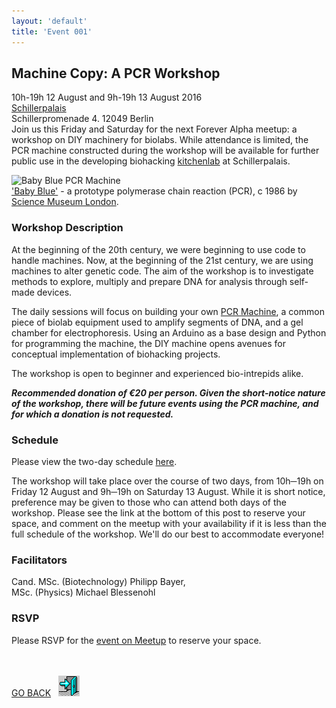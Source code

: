 ```yaml
---
layout: 'default'
title: 'Event 001'
---
```



## Machine Copy: A PCR Workshop ##
10h-19h 12 August and 9h-19h 13 August 2016  
[Schillerpalais](https://www.openstreetmap.org/node/3043349524)  
Schillerpromenade 4. 12049 Berlin  
Join us this Friday and Saturday for the next Forever Alpha meetup: a workshop on DIY machinery for biolabs. While attendance is limited, the PCR machine constructed during the workshop will be available for further public use in the developing biohacking [kitchenlab](http://www.top-ev.de/kitchenlab/) at Schillerpalais.

![Baby Blue PCR Machine](https://lh3.googleusercontent.com/YjZrjFB5W044YIYdyoy1eOqw2sa0_LsdW-E5qPQTpzlHGRcURVLxG_uuGi4BVb1NCxP7c27s_V_BvTiRHeRRoiplkmyRv7n6pA93mOQ4MmguWyHed__rTRjiqNJevMMJ3hwZaYwF)  
['Baby Blue'](http://www.flickr.com/photos/sciencemuseum/9663810586/) - a prototype polymerase chain reaction (PCR), c 1986 by [Science Museum London](https://www.google.com/url?q=http://www.flickr.com/people/98833223@N00&sa=D&ust=1470820544074000&usg=AFQjCNFO0c4bMU-t7b_QeWSh7nF8bERDxQ).

### Workshop Description ### 
At the beginning of the 20th century, we were beginning to use code to handle machines. Now, at the beginning of the 21st century, we are using machines to alter genetic code. The aim of the workshop is to investigate methods to explore, multiply and prepare DNA for analysis through self-made devices.

The daily sessions will focus on building your own [PCR Machine](https://en.wikipedia.org/wiki/Thermal_cycler), a common piece of biolab equipment used to amplify segments of DNA, and a gel chamber for electrophoresis. Using an Arduino as a base design and Python for programming the machine, the DIY machine opens avenues for conceptual implementation of biohacking projects.

The workshop is open to beginner and experienced bio-intrepids alike.

***Recommended donation of €20 per person. Given the short-notice nature of the workshop, there will be future events using the PCR machine, and for which a donation is not requested.***

### Schedule ###
Please view the two-day schedule [here](https://docs.google.com/document/d/1KsvlKRMHrYDuPyoyp_j3YgfMOm6icI3NSqVgNPtBCnM/edit?usp=sharing).

The workshop will take place over the course of two days, from 10h─19h on Friday 12 August and 9h─19h on Saturday 13 August. While it is short notice, preference may be given to those who can attend both days of the workshop. Please see the link at the bottom of this post to reserve your space, and comment on the meetup with your availability if it is less than the full schedule of the workshop. We'll do our best to accommodate everyone!

### Facilitators ###

Cand. MSc. (Biotechnology) Philipp Bayer,  
MSc. (Physics) Michael Blessenohl

### RSVP ###

Please RSVP for the [event on Meetup](https://www.meetup.com/forever-alpha/events/233252912/) to reserve your space.



<p><br><br>
<a href="/join">GO BACK</a>&nbsp;&nbsp;&nbsp;<a href="/join"><img src="/images/door.gif"></a>
</p>